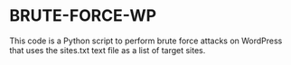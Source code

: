 # BRUTE-FORCE-WP
This code is a Python script to perform brute force attacks on WordPress that uses the sites.txt text file as a list of target sites.

